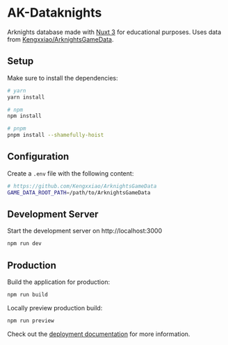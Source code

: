 # AK-Dataknights

Arknights database made with [Nuxt 3](https://v3.nuxtjs.org) for educational purposes. Uses data from [Kengxxiao/ArknightsGameData](https://github.com/Kengxxiao/ArknightsGameData).

## Setup

Make sure to install the dependencies:

```bash
# yarn
yarn install

# npm
npm install

# pnpm
pnpm install --shamefully-hoist
```

## Configuration

Create a `.env` file with the following content:

```bash
# https://github.com/Kengxxiao/ArknightsGameData
GAME_DATA_ROOT_PATH=/path/to/ArknightsGameData
```

## Development Server

Start the development server on http://localhost:3000

```bash
npm run dev
```

## Production

Build the application for production:

```bash
npm run build
```

Locally preview production build:

```bash
npm run preview
```

Check out the [deployment documentation](https://v3.nuxtjs.org/guide/deploy/presets) for more information.
